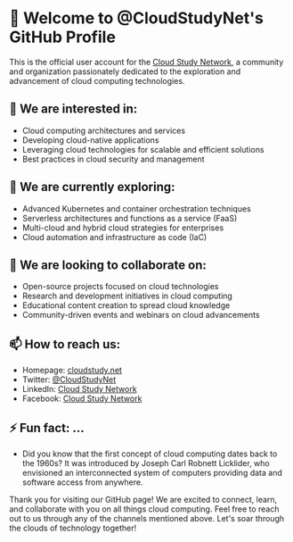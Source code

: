 # 👋 Welcome to @CloudStudyNet's GitHub Profile

This is the official user account for the [Cloud Study Network](https://cloudstudy.net), a community and organization passionately dedicated to the exploration and advancement of cloud computing technologies.

## 👀 We are interested in:

- Cloud computing architectures and services
- Developing cloud-native applications
- Leveraging cloud technologies for scalable and efficient solutions
- Best practices in cloud security and management

## 🌱 We are currently exploring:

- Advanced Kubernetes and container orchestration techniques
- Serverless architectures and functions as a service (FaaS)
- Multi-cloud and hybrid cloud strategies for enterprises
- Cloud automation and infrastructure as code (IaC)

## 💞️ We are looking to collaborate on:

- Open-source projects focused on cloud technologies
- Research and development initiatives in cloud computing
- Educational content creation to spread cloud knowledge
- Community-driven events and webinars on cloud advancements

## 📫 How to reach us:

- Homepage: [cloudstudy.net](https://cloudstudy.net)
- Twitter: [@CloudStudyNet](https://twitter.com/CloudStudyNet)
- LinkedIn: [Cloud Study Network](https://www.linkedin.com/company/cloud-study-network/)
- Facebook: [Cloud Study Network](https://www.facebook.com/CloudStudyNetwork/)

## ⚡ Fun fact: ...

- Did you know that the first concept of cloud computing dates back to the 1960s? It was introduced by Joseph Carl Robnett Licklider, who envisioned an interconnected system of computers providing data and software access from anywhere.

Thank you for visiting our GitHub page! We are excited to connect, learn, and collaborate with you on all things cloud computing. Feel free to reach out to us through any of the channels mentioned above. Let's soar through the clouds of technology together!
